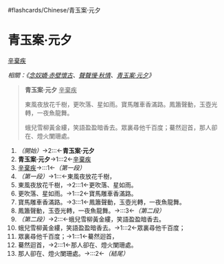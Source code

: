 #flashcards/Chinese/青玉案·元夕

# 青玉案·元夕
<u>辛棄疾</u>

_相關：《[念奴嬌·赤壁懷古](念奴嬌·赤壁懷古.md)、[聲聲慢·秋情](聲聲慢·秋情.md)、[青玉案·元夕](青玉案·元夕.md)》_

> __青玉案·元夕__ <u>辛棄疾</u>
> 
> 東風夜放花千樹，更吹落、星如雨。寶馬雕車香滿路。鳳簫聲動，玉壺光轉，一夜魚龍舞。
> 
> 蛾兒雪柳黃金縷，笑語盈盈暗香去。眾裏尋他千百度；驀然迴首，那人卻在、燈火闌珊處。
1. _（開始）_→2:::←__青玉案·元夕__ <!--SR:!2022-03-18,12,272!2022-03-25,17,293-->
2. __青玉案·元夕__→1:::2←<u>辛棄疾</u> <!--SR:!2022-04-02,18,252!2022-03-16,10,252-->
3. <u>辛棄疾</u>→:::1←_（第一段）_ <!--SR:!2022-03-21,14,292!2022-03-19,13,272-->
4. _（第一段）_→1:::←東風夜放花千樹， <!--SR:!2022-04-06,22,253!2022-03-24,16,293-->
5. 東風夜放花千樹，→2:::1←更吹落、星如雨。 <!--SR:!2022-04-03,19,252!2022-03-16,10,253-->
6. 更吹落、星如雨。→1:::2←寶馬雕車香滿路。 <!--SR:!2022-04-10,26,252!2022-04-08,24,252-->
7. 寶馬雕車香滿路。→3:::1←鳳簫聲動，玉壺光轉，一夜魚龍舞。 <!--SR:!2022-04-09,25,253!2022-03-31,16,253-->
8. 鳳簫聲動，玉壺光轉，一夜魚龍舞。→:::3←_（第二段）_ <!--SR:!2022-03-17,11,270!2022-04-08,24,253-->
9. _（第二段）_→2:::←蛾兒雪柳黃金縷，笑語盈盈暗香去。 <!--SR:!2022-03-19,4,233!2022-03-21,13,293-->
10. 蛾兒雪柳黃金縷，笑語盈盈暗香去。→1:::2←眾裏尋他千百度； <!--SR:!2022-03-16,10,252!2022-04-06,22,252-->
11. 眾裏尋他千百度；→1:::1←驀然迴首， <!--SR:!2022-04-05,21,252!2022-04-04,20,253-->
12. 驀然迴首，→2:::1←那人卻在、燈火闌珊處。 <!--SR:!2022-04-04,20,253!2022-04-07,23,252-->
13. 那人卻在、燈火闌珊處。→:::2←_（結尾）_ <!--SR:!2022-03-22,15,290!2022-04-01,17,252-->
